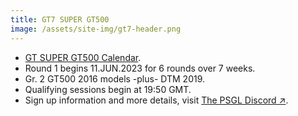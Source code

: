 ```yaml
---
title: GT7 SUPER GT500
image: /assets/site-img/gt7-header.png
---
```


* [GT SUPER GT500 Calendar](/gt7/calendar).
* Round 1 begins 11.JUN.2023 for 6 rounds over 7 weeks.
* Gr. 2 GT500 2016 models -plus- DTM 2019.
* Qualifying sessions begin at 19:50 GMT.
* Sign up information and more details, visit <a href="https://premiersimgl.com/discord" title="Sign-up on Discord" rel="noopener" target="_blank">The PSGL Discord&nbsp;↗</a>.